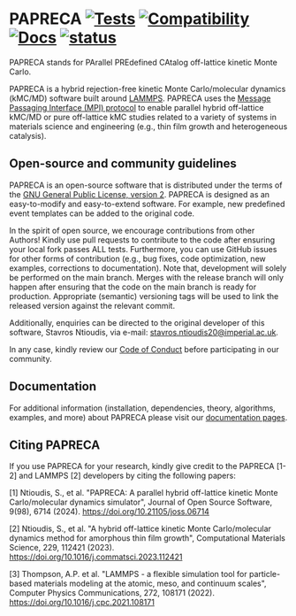 PAPRECA
[![Tests](https://github.com/sntioudis/papreca/actions/workflows/run_ALLtests.yml/badge.svg)](https://github.com/sntioudis/papreca/actions/workflows/run_ALLtests.yml)
[![Compatibility](https://img.shields.io/badge/Earliest%20Compatible%20Lammps%20Version-patch_15Sep2022-BrightGreen)](https://github.com/sntioudis/papreca/actions/runs/9228674083)
[![Docs](https://github.com/sntioudis/papreca/actions/workflows/documentation.yml/badge.svg)](https://github.com/sntioudis/papreca/actions/workflows/documentation.yml)
[![status](https://joss.theoj.org/papers/f00ac3f3856e2f369c96646b66a1581b/status.svg)](https://joss.theoj.org/papers/f00ac3f3856e2f369c96646b66a1581b)
========
PAPRECA stands for PArallel PREdefined CAtalog off-lattice kinetic Monte Carlo.

PAPRECA is a hybrid rejection-free kinetic Monte Carlo/molecular dynamics (kMC/MD) software built around [LAMMPS](https://github.com/lammps/lammps). PAPRECA uses the [Message Passaging Interface (MPI) protocol](https://en.wikipedia.org/wiki/Message_Passing_Interface)
to enable parallel hybrid off-lattice kMC/MD or pure off-lattice kMC studies related to a variety of systems in materials science and engineering (e.g., thin film growth and heterogeneous catalysis).

Open-source and community guidelines
-------------
PAPRECA is an open-source software that is distributed under the terms of the [GNU General Public License, version 2](https://en.wikipedia.org/wiki/GNU_General_Public_License). PAPRECA is designed as an easy-to-modify and easy-to-extend software. For example, new predefined event templates can be added to the original code.

In the spirit of open source, we encourage contributions from other Authors! Kindly use pull requests to contribute to the code after ensuring your local fork passes ALL tests. Furthermore, you can use GitHub issues for other forms of contribution (e.g., bug fixes, code optimization, new examples, corrections to documentation). Note that, development will solely be performed on the main branch. Merges with the release branch will only happen after ensuring that the code on the main branch is ready for production. Appropriate (semantic) versioning tags will be used to link the released version against the relevant commit.

Additionally, enquiries can be directed to the original developer of this software, Stavros Ntioudis, via e-mail: [stavros.ntioudis20@imperial.ac.uk](mailto:stavros.ntioudis20@imperial.ac.uk).

In any case, kindly review our [Code of Conduct](CODE_OF_CONDUCT.md) before participating in our community.

Documentation
-------------
For additional information (installation, dependencies, theory, algorithms, examples, and more) about PAPRECA please visit our [documentation pages](https://sntioudis.github.io/papreca/).

Citing PAPRECA
---------------

If you use PAPRECA for your research, kindly give credit to the PAPRECA [1-2] and LAMMPS [2] developers by citing the following papers:

[1] Ntioudis, S., et al. "PAPRECA: A parallel hybrid off-lattice kinetic Monte Carlo/molecular dynamics simulator", Journal of Open Source Software, 9(98), 6714 (2024). https://doi.org/10.21105/joss.06714

[2] Ntioudis, S., et al. "A hybrid off-lattice kinetic Monte Carlo/molecular dynamics method for amorphous thin film growth", Computational Materials Science, 229, 112421 (2023). https://doi.org/10.1016/j.commatsci.2023.112421

[3] Thompson, A.P. et al. "LAMMPS - a flexible simulation tool for particle-based materials modeling at the atomic, meso, and continuum scales", Computer Physics Communications, 272, 108171 (2022). https://doi.org/10.1016/j.cpc.2021.108171
